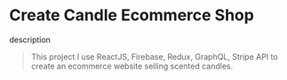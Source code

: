# Create Candle Ecommerce Shop

description

> This project I use ReactJS, Firebase, Redux, GraphQL, Stripe API to create an ecommerce website selling scented candles.
